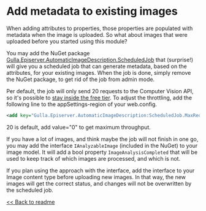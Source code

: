 # Add metadata to existing images

When adding attributes to properties, those properties are populated with metadata when the image is uploaded. So what about images that were uploaded before you started using this module?

You may add the NuGet package [Gulla.Episerver.AutomaticImageDescription.ScheduledJob](https://nuget.episerver.com/package/?id=Gulla.Episerver.AutomaticImageDescription.ScheduledJob) that (surprise!) will give you a scheduled job that can generate metadata, based on the attributes, for your existing images. When the job is done, simply remove the NuGet package, to get rid of the job from admin mode.

Per default, the job will only send 20 requests to the Computer Vision API, so it's possible to [stay inside the free tier](https://azure.microsoft.com/en-us/pricing/details/cognitive-services/computer-vision/). To adjust the throttling, add the following line to the appSettings-region of your web.config.

``` XML
<add key="Gulla.Episerver.AutomaticImageDescription:ScheduledJob.MaxRequestsPerMinute" value="20" />
```

20 is default, add value="0" to get maximum throughput.

If you have a lot of images, and think maybe the job will not finish in one go, you may add the interface `IAnalyzableImage` (included in the NuGet) to your image model. It will add a bool property `ImageAnalysisCompleted` that will be used to keep track of which images are processed, and which is not.

If you plan using the approach with the interface, add the interface to your Image content type before uploading new images. In that way, the new images will get the correct status, and changes will not be overwritten by the scheduled job.

[<< Back to readme](../README.md)